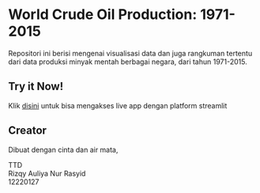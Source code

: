 # World Crude Oil Production: 1971-2015
Repositori ini berisi mengenai visualisasi data dan juga rangkuman tertentu dari data produksi minyak mentah berbagai negara, dari tahun 1971-2015.

## Try it Now!
Klik [disini](https://share.streamlit.io/rizqya3121/world-crude-oil-production/main/uas_12220127_Rizqy_Auliya_Nur_Rasyid.py) untuk bisa mengakses live app dengan platform streamlit

## Creator
Dibuat dengan cinta dan air mata,  
  
  
TTD  
Rizqy Auliya Nur Rasyid  
12220127
